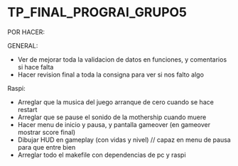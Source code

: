 # TP_FINAL_PROGRAI_GRUPO5

POR HACER:


GENERAL:
- Ver de mejorar toda la validacion de datos en funciones, y comentarios si hace falta
- Hacer revision final a toda la consigna para ver si nos falto algo

Raspi:
- Arreglar que la musica del juego arranque de cero cuando se hace restart
- Arreglar que se pause el sonido de la mothership cuando muere
- Hacer menu de inicio y pausa, y pantalla gameover (en gameover mostrar score final)
- Dibujar HUD en gameplay (con vidas y nivel) // capaz en menu de pausa para que entre bien 
- Arreglar todo el makefile con dependencias de pc y raspi
